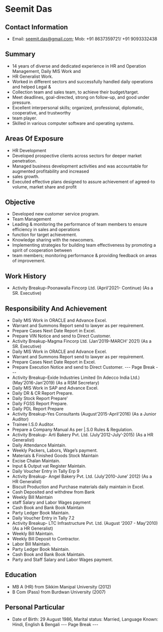 # Seemit Das

## Contact Information

* Email: seemit.das@gmail.com; Mob: +91 8637359721/ +91 9093332438


## Summary

* 14 years of diverse and dedicated experience in HR and Operation Management, Daily MIS Work and
* HR Generalist Work.
* Worked in different sectors and successfully handled daily operations and helped Legal &
* Collection team and sales team, to achieve their budget/target.
* Meet deadlines, goal-directed, strong on follow-up, and good under pressure.
* Excellent interpersonal skills; organized, professional, diplomatic, cooperative, and trustworthy
* team player.
* Skilled in various computer software and operating systems.


## Areas Of Exposure

* HR Development
* Developed prospective clients across sectors for deeper market penetration.
* Managed business development activities and was accountable for augmented profitability and increased
* sales growth.
* Executed effective plans designed to assure achievement of agreed-to volume, market share and profit


## Objective

* Developed new customer service program.
* Team Management
* Leading & monitoring the performance of team members to ensure efficiency in sales and operations
* function for target achievement.
* Knowledge sharing with the newcomers.
* Implementing strategies for building team effectiveness by promoting a spirit of cooperation between
* team members; monitoring performance & providing feedback on areas of improvement.


## Work History

* Activity Breakup-Poonawalla Fincorp Ltd. (April’2021- Continue) (As a SR. Executive)


## Responsibility And Achievement

* Daily MIS Work in ORACLE and Advance Excel.
* Warrant and Summons Report send to lawyer as per requirement.
* Prepare Cases Next Date Report in Excel.
* Prepare VIN Notice and send to Direct Customer.
* Activity Breakup-Magma Fincorp Ltd. (Jan’2019-MARCH’ 2021) (As a SR. Executive)
* Daily MIS Work in ORACLE and Advance Excel.
* Warrant and Summons Report send to lawyer as per requirement.
* Prepare Cases Next Date Report in Excel.
* Prepare Execution Notice and send to Direct Customer.
--- Page Break ---
* Activity Breakup-Exide Industries Limited (In Adecco India Ltd.)(May’2016-Jan’2019) (As a RSM Secretary)
* Daily MIS Work in SAP and Advance Excel.
* Daily DR & CR Report Prepare.
* Daily Stock Report Prepare’
* Daily FGSS Report Prepare.
* Daily PDL Report Prepare
* Activity Breakup-Yes Consultants (August’2015-April’2016) (As a Junior Auditor)
* Trainee I.S.0 Auditor.
* Prepare a Company Manual As per |.S.0 Rules & Regulation.
* Activity Breakup- Arti Bakery Pvt. Ltd. (July’2012-July’-2015) (As a HR Generalist)
* Daily Attendance Maintain.
* Weekly Packers, Labors, Wage’s payment.
* Materials & Finished Goods Stock Maintain
* Excise Chalan Maintain.
* Input & Output vat Register Maintain.
* Daily Voucher Entry in Tally Erp 9
* Activity Breakup- Angel Bakery Pvt. Ltd. (July’2010-June’ 2012) (As a HR Generalist)
* Biscuit Production and Purchase materials daily maintain in Excel.
* Cash Deposited and withdrew from Bank
* Weekly Bill Maintain
* staff Salary and Labor Wages payment
* Cash Book and Bank Book Maintain
* Party Ledger Book Maintain.
* Daily Voucher Entry in Tally 7.2
* Activity Breakup- LTC Infrastructure Pvt. Ltd. (August ‘2007 - May’2010) (As a HR Generalist)
* Weekly Bill Maintain.
* Weekly Bill Deposit to Contractor.
* Labor Bill Maintain.
* Party Ledger Book Maintain.
* Cash Book and Bank Book Maintain.
* Party and Staff Salary and Labor Wages payment.


## Education

* MB A (HR) from Sikkim Manipal University (2012)
* B Com (Pass) from Burdwan University (2007)


## Personal Particular

* Date of Birth: 29 August 1986, Marital status: Married, Language Known: Hindi, English & Bengali
--- Page Break ---

